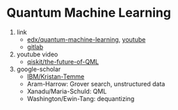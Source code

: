# Quantum Machine Learning

1. link
   * [edx/quantum-machine-learning](https://learning.edx.org/course/course-v1:University_of_TorontoX+UTQML101x+2T2019/home), [youtube](https://www.youtube.com/watch?v=QtWCmO_KIlg&list=PLmRxgFnCIhaMgvot-Xuym_hn69lmzIokg)
   * [gitlab](https://gitlab.com/qosf/qml-mooc/-/tree/master)
2. youtube video
   * [qiskit/the-future-of-QML](https://www.youtube.com/watch?v=5UsJV2BNj2U)
3. google-scholar
   * [IBM/Kristan-Temme](https://scholar.google.com/citations?hl=zh-CN&user=TzPxbRsAAAAJ&inst=1381320739207392350)
   * Aram-Harrow: Grover search, unstructured data
   * Xanadu/Maria-Schuld: QML
   * Washington/Ewin-Tang: dequantizing
